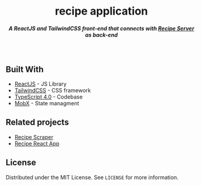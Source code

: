<h1 align="center">recipe application</h1>

<h5 align="center">A ReactJS and TailwindCSS front-end that connects with <a href="https://github.com/heyiamZer0/recipe-server">Recipe Server</a> as back-end</h5> 

<div align="center">
</div>
<br>

## Built With
* [ReactJS][react] - JS Library
* [TailwindCSS][tailwind] - CSS framework
* [TypeScript 4.0][typescript] - Codebase
* [MobX][mobx] - State managment

[react]:https://github.com/facebook/react
[tailwind]:https://github.com/expressjs/express
[styled]:https://github.com/styled-components/styled-components
[typescript]:https://github.com/microsoft/TypeScript
[mobx]:https://github.com/mobxjs/mobx

## Related projects

- [Recipe Scraper][recipe-scraper]
- [Recipe React App][react-app]

[recipe-scraper]: https://github.com/heyiamZer0/recipe-scraper
[react-app]: https://github.com/heyiamZer0/recipier-react

## License

Distributed under the MIT License. See `LICENSE` for more information.
